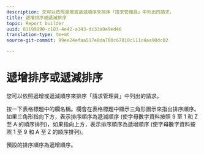 ```yaml
---
description: 您可以依照遞增或遞減順序來排序「請求管理員」中列出的請求。
title: 遞增排序或遞減排序
topic: Report builder
uuid: 81199890-c183-4e42-a343-dc33a9e9ed46
translation-type: tm+mt
source-git-commit: 99ee24efaa517e8da700c67818c111c4aa90dc02

---
```



# 遞增排序或遞減排序

您可以依照遞增或遞減順序來排序「請求管理員」中列出的請求。

按一下表格標題中的欄名稱。欄會在表格標題中顯示三角形圖示來指出排序順序。如果三角形指向下方，表示排序順序為遞減順序 (使字母數字資料按照 9 至 1 和 Z 至 A 的順序排列)，如果指向上方，表示排序順序為遞增順序 (使字母數字資料按照 1 至 9 和 A 至 Z 的順序排列)。

預設的排序順序為遞增順序。
